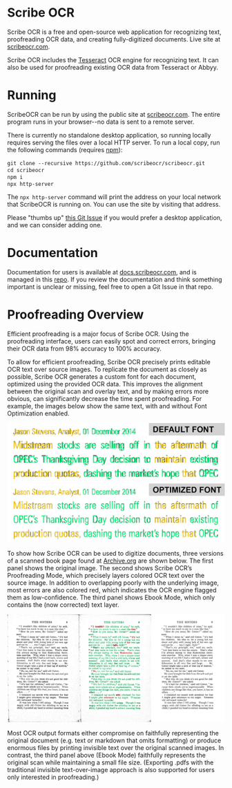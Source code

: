 # Scribe OCR
Scribe OCR is a free and open-source web application for recognizing text, proofreading OCR data, and creating fully-digitized documents.  Live site at [scribeocr.com](https://scribeocr.com).  

Scribe OCR includes the [Tesseract](https://github.com/tesseract-ocr/tesseract) OCR engine for recognizing text.  It can also be used for proofreading existing OCR data from Tesseract or Abbyy. 

# Running
ScribeOCR can be run by using the public site at [scribeocr.com](https://scribeocr.com).  The entire program runs in your browser--no data is sent to a remote server. 

There is currently no standalone desktop application, so running locally requires serving the files over a local HTTP server.  To run a local copy, run the following commands (requires [npm](https://docs.npmjs.com/downloading-and-installing-node-js-and-npm)):

```
git clone --recursive https://github.com/scribeocr/scribeocr.git
cd scribeocr
npm i
npx http-server
```
The `npx http-server` command will print the address on your local network that ScribeOCR is running on.  You can use the site by visiting that address.

Please "thumbs up" [this Git Issue](https://github.com/scribeocr/scribeocr/issues/29) if you would prefer a desktop application, and we can consider adding one. 

# Documentation
Documentation for users is available at [docs.scribeocr.com](https://docs.scribeocr.com/), and is managed in this [repo](https://github.com/scribeocr/scribeocr-docs).  If you review the documentation and think something important is unclear or missing, feel free to open a Git Issue in that repo.

# Proofreading Overview

Efficient proofreading is a major focus of Scribe OCR.  Using the proofreading interface, users can easily spot and correct errors, bringing their OCR data from 98% accuracy to 100% accuracy.

To allow for efficient proofreading, Scribe OCR precisely prints editable OCR text over source images.  To replicate the document as closely as possible, Scribe OCR generates a custom font for each document, optimized using the provided OCR data.  This improves the alignment between the original scan and overlay text, and by making errors more obvious, can significantly decrease the time spent proofreading.  For example, the images below show the same text, with and without Font Optimization enabled.

<img src="https://raw.githubusercontent.com/Balearica/scribeocr-docs/gh-pages/img/optimization_comp1a1.png" width="700"><img src="https://raw.githubusercontent.com/Balearica/scribeocr-docs/gh-pages/img/optimization_comp1b1.png" width="700">

To show how Scribe OCR can be used to digitize documents, three versions of a scanned book page found at [Archive.org](https://archive.org/details/in.ernet.dli.2015.350580/page/n17/mode/2up) are shown below.  The first panel shows the original image.  The second shows Scribe OCR’s Proofreading Mode, which precisely layers colored OCR text over the source image.  In addition to overlapping poorly with the underlying image, most errors are also colored red, which indicates the OCR engine flagged them as low-confidence.  The third panel shows Ebook Mode, which only contains the (now corrected) text layer.  

![Display Mode Comparison](https://raw.githubusercontent.com/Balearica/scribeocr-docs/gh-pages/img/mode_comp1.png)

Most OCR output formats either compromise on faithfully representing the original document (e.g. text or markdown that omits formatting) or produce enormous files by printing invisible text over the original scanned images.  In contrast, the third panel above (Ebook Mode) faithfully represents the original scan while maintaining a small file size.  (Exporting .pdfs with the traditional invisible text-over-image approach is also supported for users only interested in proofreading.)  

